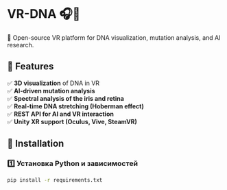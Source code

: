 # VR-DNA 🎧🧬  
🚀 Open-source VR platform for DNA visualization, mutation analysis, and AI research.

## 🔬 Features  
✅ **3D visualization** of DNA in VR  
✅ **AI-driven mutation analysis**  
✅ **Spectral analysis of the iris and retina**  
✅ **Real-time DNA stretching (Hoberman effect)**  
✅ **REST API for AI and VR interaction**  
✅ **Unity XR support (Oculus, Vive, SteamVR)**  

## 🚀 Installation  
### 1️⃣ Установка Python и зависимостей  
```bash
pip install -r requirements.txt
